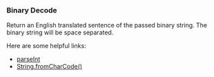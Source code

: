 ### Binary Decode

Return an English translated sentence of the passed binary string.
The binary string will be space separated.


Here are some helpful links:
* [parseInt](https://developer.mozilla.org/en-US/docs/Web/JavaScript/Reference/Global_Objects/parseInt)
* [String.fromCharCode()](https://developer.mozilla.org/en-US/docs/Web/JavaScript/Reference/Global_Objects/String/fromCharCode)
